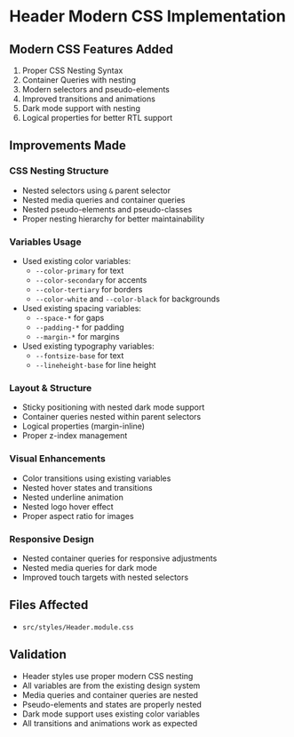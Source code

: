 # Header Modern CSS Implementation

## Modern CSS Features Added
1. Proper CSS Nesting Syntax
2. Container Queries with nesting
3. Modern selectors and pseudo-elements
4. Improved transitions and animations
5. Dark mode support with nesting
6. Logical properties for better RTL support

## Improvements Made

### CSS Nesting Structure
- Nested selectors using `&` parent selector
- Nested media queries and container queries
- Nested pseudo-elements and pseudo-classes
- Proper nesting hierarchy for better maintainability

### Variables Usage
- Used existing color variables:
  - `--color-primary` for text
  - `--color-secondary` for accents
  - `--color-tertiary` for borders
  - `--color-white` and `--color-black` for backgrounds
- Used existing spacing variables:
  - `--space-*` for gaps
  - `--padding-*` for padding
  - `--margin-*` for margins
- Used existing typography variables:
  - `--fontsize-base` for text
  - `--lineheight-base` for line height

### Layout & Structure
- Sticky positioning with nested dark mode support
- Container queries nested within parent selectors
- Logical properties (margin-inline)
- Proper z-index management

### Visual Enhancements
- Color transitions using existing variables
- Nested hover states and transitions
- Nested underline animation
- Nested logo hover effect
- Proper aspect ratio for images

### Responsive Design
- Nested container queries for responsive adjustments
- Nested media queries for dark mode
- Improved touch targets with nested selectors

## Files Affected
- `src/styles/Header.module.css`

## Validation
- Header styles use proper modern CSS nesting
- All variables are from the existing design system
- Media queries and container queries are nested
- Pseudo-elements and states are properly nested
- Dark mode support uses existing color variables
- All transitions and animations work as expected 